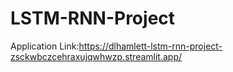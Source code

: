 # LSTM-RNN-Project


Application Link:https://dlhamlett-lstm-rnn-project-zsckwbczcehraxujqwhwzp.streamlit.app/
